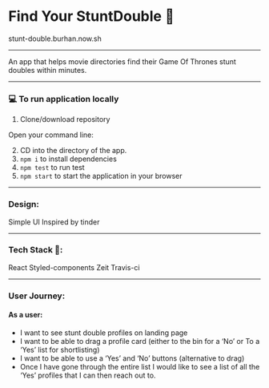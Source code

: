 # Find Your StuntDouble :movie_camera:

stunt-double.burhan.now.sh

---


An app that helps movie directories find their Game Of Thrones stunt doubles within minutes.

---

### 💻 To run application locally  

1. Clone/download  repository

Open your command line:

2. CD into the directory of the app.
3. ```npm i``` to install dependencies
4. ```npm test``` to run test
5. ```npm start``` to start the application in your browser

---
  

### Design: 

Simple UI Inspired by tinder

---

### Tech Stack 🍔:

React
Styled-components
Zeit
Travis-ci

---

### User Journey: 

#### As a user: 

- I want to see stunt double profiles on landing page
- I want to be able to drag a profile card (either to the bin for a ‘No’ or To a ‘Yes’ list for shortlisting)
- I  want to be able to use  a ‘Yes’ and ‘No’ buttons (alternative to drag)
- Once I have gone through the entire list I would like to see a list of all the ‘Yes’ profiles that I can then reach out to.
